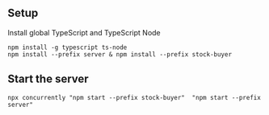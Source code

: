 ## Setup
Install global TypeScript and TypeScript Node

```
npm install -g typescript ts-node
npm install --prefix server & npm install --prefix stock-buyer
```

## Start the server

```
npx concurrently "npm start --prefix stock-buyer"  "npm start --prefix server"
```